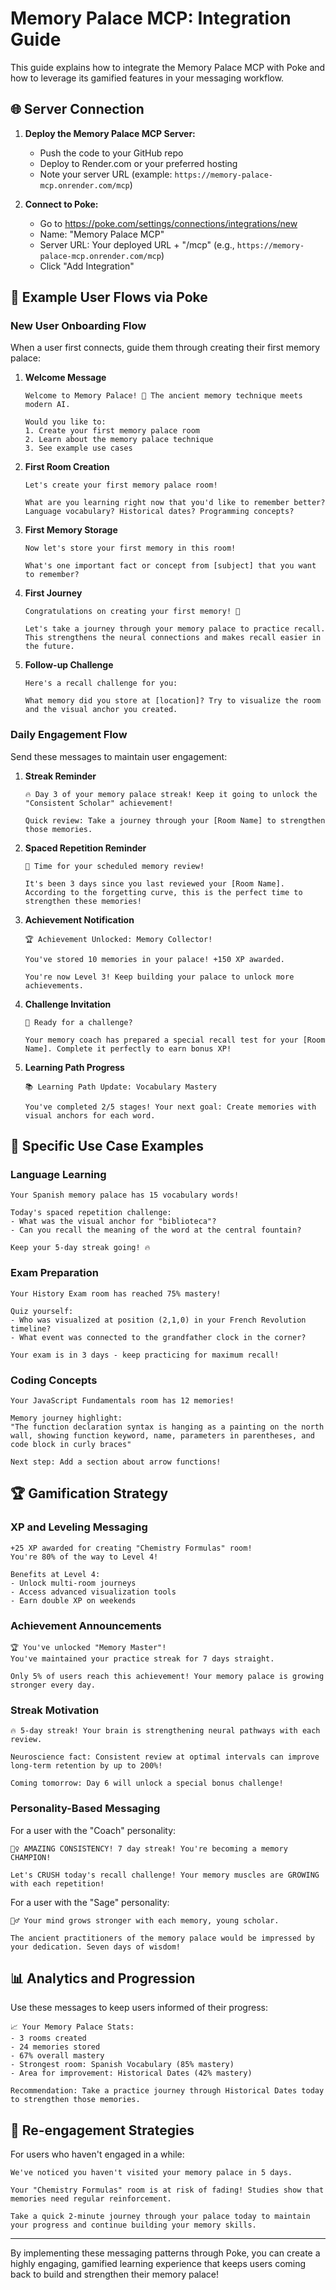 # Memory Palace MCP: Integration Guide

This guide explains how to integrate the Memory Palace MCP with Poke and how to leverage its gamified features in your messaging workflow.

## 🌐 Server Connection

1. **Deploy the Memory Palace MCP Server:**
   - Push the code to your GitHub repo
   - Deploy to Render.com or your preferred hosting
   - Note your server URL (example: `https://memory-palace-mcp.onrender.com/mcp`)

2. **Connect to Poke:**
   - Go to https://poke.com/settings/connections/integrations/new
   - Name: "Memory Palace MCP"
   - Server URL: Your deployed URL + "/mcp" (e.g., `https://memory-palace-mcp.onrender.com/mcp`)
   - Click "Add Integration"

## 📱 Example User Flows via Poke

### New User Onboarding Flow

When a user first connects, guide them through creating their first memory palace:

1. **Welcome Message**
   ```
   Welcome to Memory Palace! 🏰 The ancient memory technique meets modern AI.
   
   Would you like to:
   1. Create your first memory palace room
   2. Learn about the memory palace technique
   3. See example use cases
   ```

2. **First Room Creation**
   ```
   Let's create your first memory palace room! 
   
   What are you learning right now that you'd like to remember better? Language vocabulary? Historical dates? Programming concepts?
   ```

3. **First Memory Storage**
   ```
   Now let's store your first memory in this room!
   
   What's one important fact or concept from [subject] that you want to remember?
   ```

4. **First Journey**
   ```
   Congratulations on creating your first memory! 🎉
   
   Let's take a journey through your memory palace to practice recall. This strengthens the neural connections and makes recall easier in the future.
   ```

5. **Follow-up Challenge**
   ```
   Here's a recall challenge for you: 
   
   What memory did you store at [location]? Try to visualize the room and the visual anchor you created.
   ```

### Daily Engagement Flow

Send these messages to maintain user engagement:

1. **Streak Reminder**
   ```
   🔥 Day 3 of your memory palace streak! Keep it going to unlock the "Consistent Scholar" achievement!
   
   Quick review: Take a journey through your [Room Name] to strengthen those memories.
   ```

2. **Spaced Repetition Reminder**
   ```
   📅 Time for your scheduled memory review!
   
   It's been 3 days since you last reviewed your [Room Name]. According to the forgetting curve, this is the perfect time to strengthen these memories!
   ```

3. **Achievement Notification**
   ```
   🏆 Achievement Unlocked: Memory Collector!
   
   You've stored 10 memories in your palace! +150 XP awarded.
   
   You're now Level 3! Keep building your palace to unlock more achievements.
   ```

4. **Challenge Invitation**
   ```
   🧠 Ready for a challenge?
   
   Your memory coach has prepared a special recall test for your [Room Name]. Complete it perfectly to earn bonus XP!
   ```

5. **Learning Path Progress**
   ```
   📚 Learning Path Update: Vocabulary Mastery
   
   You've completed 2/5 stages! Your next goal: Create memories with visual anchors for each word.
   ```

## 🧠 Specific Use Case Examples

### Language Learning

```
Your Spanish memory palace has 15 vocabulary words!

Today's spaced repetition challenge:
- What was the visual anchor for "biblioteca"?
- Can you recall the meaning of the word at the central fountain?

Keep your 5-day streak going! 🔥
```

### Exam Preparation

```
Your History Exam room has reached 75% mastery!

Quiz yourself:
- Who was visualized at position (2,1,0) in your French Revolution timeline?
- What event was connected to the grandfather clock in the corner?

Your exam is in 3 days - keep practicing for maximum recall!
```

### Coding Concepts

```
Your JavaScript Fundamentals room has 12 memories!

Memory journey highlight:
"The function declaration syntax is hanging as a painting on the north wall, showing function keyword, name, parameters in parentheses, and code block in curly braces"

Next step: Add a section about arrow functions!
```

## 🏆 Gamification Strategy

### XP and Leveling Messaging

```
+25 XP awarded for creating "Chemistry Formulas" room!
You're 80% of the way to Level 4!

Benefits at Level 4:
- Unlock multi-room journeys
- Access advanced visualization tools
- Earn double XP on weekends
```

### Achievement Announcements

```
🏆 You've unlocked "Memory Master"!
You've maintained your practice streak for 7 days straight.

Only 5% of users reach this achievement! Your memory palace is growing stronger every day.
```

### Streak Motivation

```
🔥 5-day streak! Your brain is strengthening neural pathways with each review.

Neuroscience fact: Consistent review at optimal intervals can improve long-term retention by up to 200%!

Coming tomorrow: Day 6 will unlock a special bonus challenge!
```

### Personality-Based Messaging

For a user with the "Coach" personality:
```
🏋️‍♀️ AMAZING CONSISTENCY! 7 day streak! You're becoming a memory CHAMPION!

Let's CRUSH today's recall challenge! Your memory muscles are GROWING with each repetition!
```

For a user with the "Sage" personality:
```
🧙‍♂️ Your mind grows stronger with each memory, young scholar.

The ancient practitioners of the memory palace would be impressed by your dedication. Seven days of wisdom!
```

## 📊 Analytics and Progression

Use these messages to keep users informed of their progress:

```
📈 Your Memory Palace Stats:
- 3 rooms created
- 24 memories stored
- 67% overall mastery
- Strongest room: Spanish Vocabulary (85% mastery)
- Area for improvement: Historical Dates (42% mastery)

Recommendation: Take a practice journey through Historical Dates today to strengthen those memories.
```

## 🔄 Re-engagement Strategies

For users who haven't engaged in a while:

```
We've noticed you haven't visited your memory palace in 5 days.

Your "Chemistry Formulas" room is at risk of fading! Studies show that memories need regular reinforcement.

Take a quick 2-minute journey through your palace today to maintain your progress and continue building your memory skills.
```

---

By implementing these messaging patterns through Poke, you can create a highly engaging, gamified learning experience that keeps users coming back to build and strengthen their memory palace!